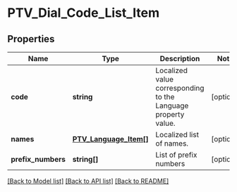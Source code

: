 # PTV_Dial_Code_List_Item

## Properties
Name | Type | Description | Notes
------------ | ------------- | ------------- | -------------
**code** | **string** | Localized value corresponding to the Language property value. | [optional] 
**names** | [**PTV_Language_Item[]**](PTV_Language_Item.md) | Localized list of names. | [optional] 
**prefix_numbers** | **string[]** | List of prefix numbers | [optional] 

[[Back to Model list]](../README.md#documentation-for-models) [[Back to API list]](../README.md#documentation-for-api-endpoints) [[Back to README]](../README.md)


